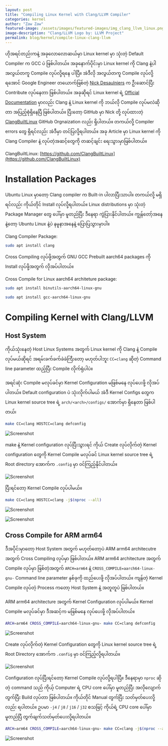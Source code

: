 ```yaml
---
layout: post
title: "Compiling Linux Kernel with Clang/LLVM Compiler"
categories: kernel
author: "Zaw Zaw"
featured-image: /assets/images/featured-images/img_clang_llvm_linux.png
image-description: "Clang/LLVM Logo by: LLVM Project"
permalink: blog/kernel/compile-linux-clang-llvm
---
```


ဟိုအရင်တည်းကနဲ့ အခုလောလောဆယ်မှာ Linux kernel မှာ သုံးတဲ့ Default Compiler က GCC ပဲ ဖြစ်ပါတယ်။ အခုနောက်ပိုင်းမှာ Linux kernel ကို Clang နဲ့ပါ အလွယ်တကူ Compile လုပ်လို့ရနေ ပါပြီ။ အဲဒီလို အလွယ်တကူ Compile လုပ်လို့ရအောင် Google Engineer တယောက်ဖြစ်တဲ့ [Nick Desaulniers](http://nickdesaulniers.github.io/about/) က ဦးဆောင်ပြီး Contribute လုပ်နေတာ ဖြစ်ပါတယ်။ အခုဆိုရင် Linux kernel ရဲ့ [Official Documentation](https://www.kernel.org/doc/html/latest/kbuild/llvm.html) မှာလည်း Clang နဲ့ Linux kernel ကို ဘယ်လို Compile လုပ်မလဲဆိုတာ အပြည့်စုံရှိနေပြီ ဖြစ်ပါတယ်။ ပြီးတော့ GitHub မှာ Nick တို့ လုပ်ထားတဲ့ [ClangBuiltLinux]( ) GitHub Orgnaization လည်း ရှိပါတယ်။ တကယ်လို့ Compiler errors တွေ ရှိရင်လည်း အဲဒီမှာ တင်ပြလို့ရပါတယ်။ အခု Article မှာ Linux kernel ကို Clang Compiler နဲ့ လုပ်တဲ့အဆင့်တွေကို တဆင့်ချင်း ရေးသွားမှာဖြစ်ပါတယ်။

ClangBuiltLinux: [https://github.com/ClangBuiltLinux](https://github.com/ClangBuiltLinux)

# Installation Packages
Ubuntu Linux မှာတော့ Clang compiler က Built-in ပါလာပြီးသာပါ။ တကယ်လို့ မရှိရင်လည်း ကိုယ်တိုင် Install လုပ်လို့ရပါတယ်။ Linux distributions မှာ သုံးတဲ့ Package Manager တွေ ပေါ်မှာ မူတည်ပြီး ဒီနေရာ ကွဲပြားနိုင်ပါတယ်။ ကျွန်တော့်အနေနဲ့တော့ Ubuntu Linux နဲ့ပဲ နမူနာအနေနဲ့ ပြောပြသွားမှာပါ။

Clang Compiler Package:

```bash
sudo apt install clang
```

Cross Compiling လုပ်ဖို့အတွက် GNU GCC Prebuilt aarch64 packages ကို Install လုပ်ဖို့အတွက် လိုအပ်ပါတယ်။

Cross Compile for Linux aarch64 architeture package:

```bash
sudo apt install binutils-aarch64-linux-gnu
```

```bash
sudo apt install gcc-aarch64-linux-gnu
```

# Compiling Kernel with Clang/LLVM
## Host System

ကိုယ်သုံးနေတဲ့ Host Linux Systems အတွက် Linux kernel ကို Clang နဲ့ Compile လုပ်မယ်ဆိုရင် အရမ်းခက်ခက်ခဲခဲကြီးတော့ မဟုတ်ပါဘူး `CC=clang` ဆိုတဲ့ Command line parameter ထည့်ပြီး Compile လိုက်ရုံပါပဲ။

အရင်ဆုံး Compile မလုပ်ခင်မှာ Kernel Configuration မဖြစ်မနေ လုပ်ပေးဖို့ လိုအပ်ပါတယ်။ Default configuration ပဲ သုံးလိုက်ပါမယ် အဲဒီ Kernel Configs တွေက Linux kernel source tree ရဲ့ `arch/<arch>/configs/` အောက်မှာ ရှိနေတာ ဖြစ်ပါတယ်၊

```bash
make CC=clang HOSTCC=clang defconfig
```

![Screenshot](/assets/images/screenshots/img_screenshot_host_make_defconfig.png)

make နဲ့ Kernel configuration လုပ်ပြီးသွားရင် ကိုယ် Create လုပ်လိုက်တဲ့ Kernel configuration တွေကို Kernel Compile မလုပ်ခင် Linux kernel source tree ရဲ့ Root directory အောက်က `.config` မှာ ၀င်ကြည့်နိုင်ပါတယ်။

![Screenshot](/assets/images/screenshots/img_screenshot_host_kernel_configs.png)

ပြီးရင်တော့ Kernel Compile လုပ်ပါမယ်။

```bash
make CC=clang HOSTCC=clang -j$(nproc --all)
```

![Screenshot](/assets/images/screenshots/img_screenshot_host_make_build.png)

![Screenshot](/assets/images/screenshots/img_screenshot_host_kernel_img.png)


## Cross Compile for ARM arm64
ဒီအပိုင်းမှာတော့ Host System အတွက် မဟုတ်တော့ပဲ ARM arm64 architecutre အတွက် Cross Compiling လုပ်မှာ ဖြစ်ပါတယ်။ ARM arm64 architecture အတွက် Compile လုပ်မှာ ဖြစ်တဲ့အတွက် ```ARCH=arm64``` နဲ့ ```CROSS_COMPILE=aarch64-linux-gnu-``` Command line parameter နှစ်ခုကို ထည်ပေးဖို့ လိုအပ်ပါတယ်။ ကျန်တဲ့ Kernel Compile လုပ်တဲ့ Process ကတော့ Host System နဲ့ အတူတူပဲ ဖြစ်ပါတယ်။

ARM arm64 architecture အတွက် Kernel Configuration လုပ်ပါမယ်။ Kernel Compile မလုပ်ခင်မှာ ဒီအဆင့်က မဖြစ်မနေ လုပ်ပေးဖို့ လိုအပ်ပါတယ်။

```bash
ARCH=arm64 CROSS_COMPILE=aarch64-linux-gnu- make CC=clang defconfig
```

![Screenshot](/assets/images/screenshots/img_screenshot_arm64_make_defconfig.png)


Create လုပ်လိုက်တဲ့ Kernel Configuration တွေကို Linux kernel source tree ရဲ့ Root Directory အောက်က `.config` မှာ ၀င်ကြည့်လို့ရပါတယ်။

![Screenshot](/assets/images/screenshots/img_screenshot_arm64_kernel_configs.png)

Configuration လုပ်ပြီးရင်တော့ Kernel Compile လုပ်လို့ရပါပြီ။ ဒီနေရာမှာ `nproc` ဆိုတဲ့ command သည် ကိုယ့် Computer ရဲ့ CPU core ပေါ်မှာ မူတည်ပြီး အလိုလျောက်တွက်ပြီး Build လုပ်တာ ဖြစ်ပါတယ်။ ကိုယ်တိုင် Manual တွက်ပြီး သတ်မှတ်ပေးလို့လည်း ရပါတယ်။ ဥပမာ `-j4` / `j8` / `j16` /  `j32` စသဖြင့် ကိုယ်ရဲ့ CPU core ပေါ်မှာ မူတည်ပြီ တွက်ချက်သတ်မှတ်ပေးလို့ရပါတယ်။

```bash
ARCH=arm64 CROSS_COMPILE=aarch64-linux-gnu- make CC=clang -j$(nproc --all)
```

![Screenshot](/assets/images/screenshots/img_screenshot_arm64_make_build.png)

